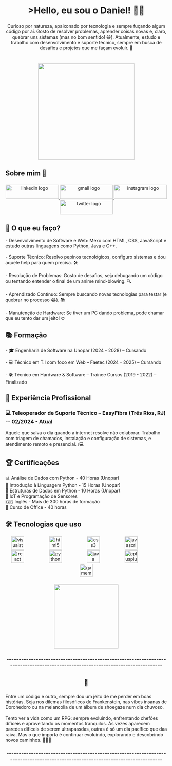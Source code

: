 <h1 align="center"> >Hello, eu sou o Daniel! 👨‍💻</h1>

###

<p align="center">Curioso por natureza, apaixonado por tecnologia e sempre fuçando algum código por aí. Gosto de resolver problemas, aprender coisas novas e, claro, quebrar uns sistemas (mas no bom sentido! 😆). Atualmente, estudo e trabalho com desenvolvimento e suporte técnico, sempre em busca de desafios e projetos que me façam evoluir. 🚀</p>

###

<br clear="both">

<div align="center">
  <img height="300" src="https://media1.giphy.com/media/v1.Y2lkPTc5MGI3NjExcXgzc20wYTR2c2JpMnF3dmhtOGIzZmpnaHN3ODJvejFyMTZia280YyZlcD12MV9pbnRlcm5hbF9naWZfYnlfaWQmY3Q9Zw/udK21RQeWtaGQ/giphy.gif"  />
</div>

###

<h2 align="left">Sobre mim 👀</h2>

###

<div align="center">
  <a href="https://www.linkedin.com/in/marcos-daniel-245b94352/" target="_blank">
    <img src="https://raw.githubusercontent.com/maurodesouza/profile-readme-generator/master/src/assets/icons/social/linkedin/default.svg" width="165" height="45" alt="linkedin logo"  />
  </a>
  <a href="mailto:marcosdaniel.indiedev@gmail.com" target="_blank">
    <img src="https://raw.githubusercontent.com/maurodesouza/profile-readme-generator/master/src/assets/icons/social/gmail/default.svg" width="165" height="45" alt="gmail logo"  />
  </a>
  <a href="https://www.instagram.com/daniel_d4c/" target="_blank">
    <img src="https://raw.githubusercontent.com/maurodesouza/profile-readme-generator/master/src/assets/icons/social/instagram/default.svg" width="165" height="45" alt="instagram logo"  />
  </a>
  <a href="https://x.com/LeinadAndDaniel" target="_blank">
    <img src="https://raw.githubusercontent.com/maurodesouza/profile-readme-generator/master/src/assets/icons/social/twitter/default.svg" width="165" height="45" alt="twitter logo"  />
  </a>
</div>

###

<h2 align="left">🚀 O que eu faço?</h2>

<p align="left">- Desenvolvimento de Software e Web: Mexo com HTML, CSS, JavaScript e estudo outras linguagens como Python, Java e C++.<br><br>- Suporte Técnico: Resolvo pepinos tecnológicos, configuro sistemas e dou aquele help para quem precisa. 🛠️<br><br>- Resolução de Problemas: Gosto de desafios, seja debugando um código ou tentando entender o final de um anime mind-blowing. 🔍<br><br>- Aprendizado Contínuo: Sempre buscando novas tecnologias para testar (e quebrar no processo 😂). 📚<br><br>- Manutenção de Hardware: Se tiver um PC dando problema, pode chamar que eu tento dar um jeito! ⚙️</p>

###

<h2 align="left">📚 Formação</h2>

<p align="left">- 🎓 Engenharia de Software na Unopar (2024 - 2028) – Cursando</p>
<p align="left">- 💻 Técnico em T.I com foco em Web – Faetec (2024 - 2025) – Cursando</p>
<p align="left">- 🛠️ Técnico em Hardware & Software – Trainee Cursos (2019 - 2022) – Finalizado</p>

###

<h2 align="left">💼 Experiência Profissional</h2>

<h3 align="left">💻 Teleoperador de Suporte Técnico – EasyFibra (Três Rios, RJ) -- 02/2024 - Atual</h3>

<p align="left">Aquele que salva o dia quando a internet resolve não colaborar. Trabalho com triagem de chamados, instalação e configuração de sistemas, e atendimento remoto e presencial. 📞💻</p>

###

<h2 align="left">🏆 Certificações</h2>

<p align="left">📊 Análise de Dados com Python - 40 Horas (Unopar)<br>🐍 Introdução à Linguagem Python - 15 Horas (Unopar)<br>🐍 Estruturas de Dados em Python - 10 Horas (Unopar)<br>📡 IoT e Programação de Sensores<br>🇬🇧 Inglês - Mais de 300 horas de formação<br>💼 Curso de Office - 40 horas</p>

###

<h2 align="left">🛠️ Tecnologias que uso</h2>

<div align="center">
  <img src="https://cdn.jsdelivr.net/gh/devicons/devicon/icons/visualstudio/visualstudio-plain.svg" height="40" alt="visualstudio logo"  />
  <img width="70" />
  <img src="https://cdn.jsdelivr.net/gh/devicons/devicon/icons/html5/html5-original.svg" height="40" alt="html5 logo"  />
  <img width="70" />
  <img src="https://cdn.jsdelivr.net/gh/devicons/devicon/icons/css3/css3-original.svg" height="40" alt="css3 logo"  />
  <img width="70" />
  <img src="https://cdn.jsdelivr.net/gh/devicons/devicon/icons/javascript/javascript-plain.svg" height="40" alt="javascript logo"  />
  <img width="70" />
  <img src="https://cdn.jsdelivr.net/gh/devicons/devicon/icons/react/react-original-wordmark.svg" height="40" alt="react logo"  />
  <img width="70" />
  <img src="https://cdn.jsdelivr.net/gh/devicons/devicon/icons/python/python-original.svg" height="40" alt="python logo"  />
  <img width="70" />
  <img src="https://cdn.jsdelivr.net/gh/devicons/devicon/icons/java/java-original.svg" height="40" alt="java logo"  />
  <img width="70" />
  <img src="https://cdn.jsdelivr.net/gh/devicons/devicon/icons/cplusplus/cplusplus-original.svg" height="40" alt="cplusplus logo"  />
  <img width="70" />
  <img src="https://skillicons.dev/icons?i=gamemakerstudio" height="40" alt="gamemakerstudio logo"  />
</div>

###

<div align="center">
  <img height="200" src="https://media2.giphy.com/media/v1.Y2lkPTc5MGI3NjExNGNia3Vvd2Q1eHNhaGpjMmI5OWE5MjRjOXN1b2Y5N29jaHh3anU2byZlcD12MV9pbnRlcm5hbF9naWZfYnlfaWQmY3Q9Zw/vKH4mU0p1leRjYRyjx/giphy.gif"  />
</div>

###

<h3 align="center">-------------------------------------------------------------------------------------------------------------------------------</h3>

###

<h2 align="center">🌌</h2>

###

<p align="left">Entre um código e outro, sempre dou um jeito de me perder em boas histórias. Seja nos dilemas filosóficos de Frankenstein, nas vibes insanas de Dorohedoro ou na melancolia de um álbum de shoegaze num dia chuvoso.<br><br>Tento ver a vida como um RPG: sempre evoluindo, enfrentando chefões difíceis e aproveitando os momentos tranquilos. Às vezes aparecem paredes dificeis de serem ultrapassdas, outras é só um dia pacífico que daa raiva. Mas o que importa é continuar evoluindo, explorando e descobrindo novos caminhos. 🚀🎶📖</p>

###

<h3 align="center">-------------------------------------------------------------------------------------------------------------------------------</h3>

